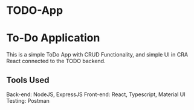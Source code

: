 # TODO-App

<h1>To-Do Application</h1>
This is a simple ToDo App with CRUD Functionality, and simple UI in CRA React connected to the TODO backend.

<h2>Tools Used</h2>
Back-end: NodeJS, ExpressJS
Front-end: React, Typescript, Material UI
Testing: Postman
